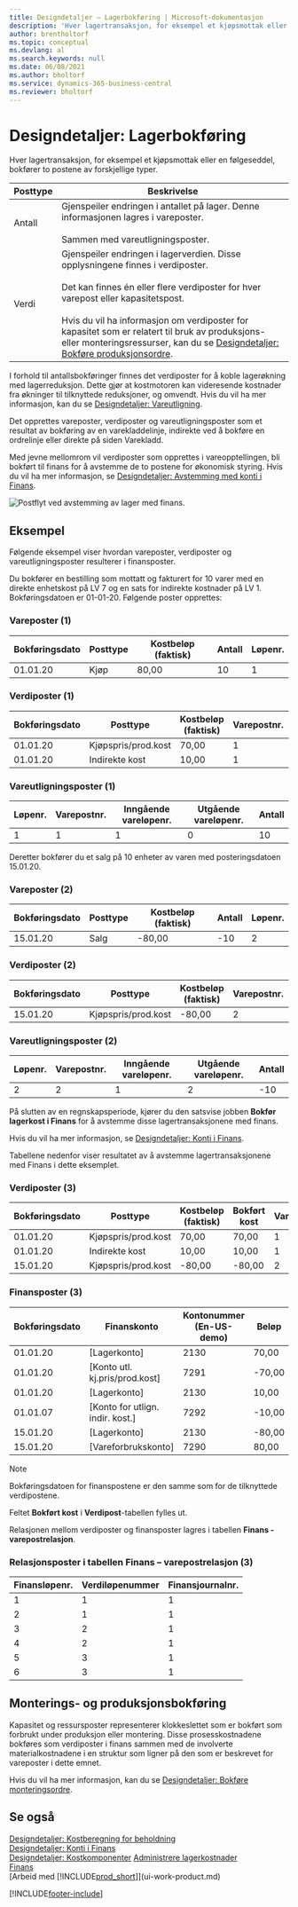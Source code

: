 ```yaml
---
title: Designdetaljer – Lagerbokføring | Microsoft-dokumentasjon
description: 'Hver lagertransaksjon, for eksempel et kjøpsmottak eller en følgeseddel, bokfører to postene av forskjellige typer.'
author: brentholtorf
ms.topic: conceptual
ms.devlang: al
ms.search.keywords: null
ms.date: 06/08/2021
ms.author: bholtorf
ms.service: dynamics-365-business-central
ms.reviewer: bholtorf
---
```

# <a name="design-details-inventory-posting"></a>Designdetaljer: Lagerbokføring

Hver lagertransaksjon, for eksempel et kjøpsmottak eller en følgeseddel, bokfører to postene av forskjellige typer.  

|Posttype|Beskrivelse|  
|----------|-----------|  
|Antall|Gjenspeiler endringen i antallet på lager. Denne informasjonen lagres i vareposter.<br /><br /> Sammen med vareutligningsposter.|  
|Verdi|Gjenspeiler endringen i lagerverdien. Disse opplysningene finnes i verdiposter.<br /><br /> Det kan finnes én eller flere verdiposter for hver varepost eller kapasitetspost.<br /><br /> Hvis du vil ha informasjon om verdiposter for kapasitet som er relatert til bruk av produksjons- eller monteringsressurser, kan du se [Designdetaljer: Bokføre produksjonsordre](design-details-production-order-posting.md).|  

 I forhold til antallsbokføringer finnes det verdiposter for å koble lagerøkning med lagerreduksjon. Dette gjør at kostmotoren kan videresende kostnader fra økninger til tilknyttede reduksjoner, og omvendt. Hvis du vil ha mer informasjon, kan du se [Designdetaljer: Vareutligning](design-details-item-application.md).  

 Det opprettes vareposter, verdiposter og vareutligningsposter som et resultat av bokføring av en varekladdelinje, indirekte ved å bokføre en ordrelinje eller direkte på siden Varekladd.  

 Med jevne mellomrom vil verdiposter som opprettes i vareopptellingen, bli bokført til finans for å avstemme de to postene for økonomisk styring. Hvis du vil ha mer informasjon, se [Designdetaljer: Avstemming med konti i Finans](design-details-reconciliation-with-the-general-ledger.md).  

 ![Postflyt ved avstemming av lager med finans.](media/design_details_inventory_costing_1_entry_flow.png "Postflyt ved avstemming av lager med finans")  

## <a name="example"></a>Eksempel

Følgende eksempel viser hvordan vareposter, verdiposter og vareutligningsposter resulterer i finansposter.  

 Du bokfører en bestilling som mottatt og fakturert for 10 varer med en direkte enhetskost på LV 7 og en sats for indirekte kostnader på LV 1. Bokføringsdatoen er 01-01-20. Følgende poster opprettes:  

### <a name="item-ledger-entries-1"></a>Vareposter (1)

|Bokføringsdato|Posttype|Kostbeløp (faktisk)|Antall|Løpenr.|  
|------------|----------|--------------------|--------|---------|  
|01.01.20|Kjøp|80,00|10|1|  

### <a name="value-entries-1"></a>Verdiposter (1)

|Bokføringsdato|Posttype|Kostbeløp (faktisk)|Varepostnr.|Løpenr.|  
|------------|----------|--------------------|---------------------|---------|  
|01.01.20|Kjøpspris/prod.kost|70,00|1|1|  
|01.01.20|Indirekte kost|10,00|1|2|  

### <a name="item-application-entries-1"></a>Vareutligningsposter (1)

|Løpenr.|Varepostnr.|Inngående vareløpenr.|Utgående vareløpenr.|Antall|  
|---------|---------------------|----------------------|-----------------------|--------|  
|1|1|1|0|10|  

 Deretter bokfører du et salg på 10 enheter av varen med posteringsdatoen 15.01.20.  

### <a name="item-ledger-entries-2"></a>Vareposter (2)

|Bokføringsdato|Posttype|Kostbeløp (faktisk)|Antall|Løpenr.|  
|------------|----------|--------------------|--------|---------|  
|15.01.20|Salg|-80,00|-10|2|  

### <a name="value-entries-2"></a>Verdiposter (2)

|Bokføringsdato|Posttype|Kostbeløp (faktisk)|Varepostnr.|Løpenr.|  
|------------|----------|--------------------|---------------------|---------|  
|15.01.20|Kjøpspris/prod.kost|-80,00|2|3|  

### <a name="item-application-entries-2"></a>Vareutligningsposter (2)

|Løpenr.|Varepostnr.|Inngående vareløpenr.|Utgående vareløpenr.|Antall|  
|---------|---------------------|----------------------|-----------------------|--------|  
|2|2|1|2|-10|  

På slutten av en regnskapsperiode, kjører du den satsvise jobben **Bokfør lagerkost i Finans** for å avstemme disse lagertransaksjonene med finans.  

 Hvis du vil ha mer informasjon, se [Designdetaljer: Konti i Finans](design-details-accounts-in-the-general-ledger.md).  

 Tabellene nedenfor viser resultatet av å avstemme lagertransaksjonene med Finans i dette eksemplet.  

### <a name="value-entries-3"></a>Verdiposter (3)

|Bokføringsdato|Posttype|Kostbeløp (faktisk)|Bokført kost|Varepostnr.|Løpenr.|  
|------------|----------|--------------------|------------------|---------------------|---------|  
|01.01.20|Kjøpspris/prod.kost|70,00|70,00|1|1|  
|01.01.20|Indirekte kost|10,00|10,00|1|2|  
|15.01.20|Kjøpspris/prod.kost|-80,00|-80,00|2|3|  

### <a name="general-ledger-entries-3"></a>Finansposter (3)

|Bokføringsdato|Finanskonto|Kontonummer (En-US-demo)|Beløp|Løpenr.|  
|------------|-----------|------------------------|------|---------|  
|01.01.20|[Lagerkonto]|2130|70,00|1|  
|01.01.20|[Konto utl. kj.pris/prod.kost]|7291|-70,00|2|  
|01.01.20|[Lagerkonto]|2130|10,00|3|  
|01.01.07|[Konto for utlign. indir. kost.]|7292|-10,00|4|  
|15.01.20|[Lagerkonto]|2130|-80,00|5|  
|15.01.20|[Vareforbrukskonto]|7290|80,00|6|  

> [!NOTE]  
> Bokføringsdatoen for finanspostene er den samme som for de tilknyttede verdipostene.  
> 
> Feltet **Bokført kost** i **Verdipost**-tabellen fylles ut.  

 Relasjonen mellom verdiposter og finansposter lagres i tabellen **Finans - varepostrelasjon**.  

### <a name="relation-entries-in-the-gl--item-ledger-relation-table-3"></a>Relasjonsposter i tabellen Finans – varepostrelasjon (3)

|Finansløpenr.|Verdiløpenummer|Finansjournalnr.|  
|-------------|---------------|----------------|  
|1|1|1|  
|2|1|1|  
|3|2|1|  
|4|2|1|  
|5|3|1|  
|6|3|1|  

## <a name="assembly-and-production-posting"></a>Monterings- og produksjonsbokføring

Kapasitet og ressursposter representerer klokkeslettet som er bokført som forbrukt under produksjon eller montering. Disse prosesskostnadene bokføres som verdiposter i finans sammen med de involverte materialkostnadene i en struktur som ligner på den som er beskrevet for vareposter i dette emnet.  

Hvis du vil ha mer informasjon, kan du se [Designdetaljer: Bokføre monteringsordre](design-details-assembly-order-posting.md).  

## <a name="see-also"></a>Se også

 [Designdetaljer: Kostberegning for beholdning](design-details-inventory-costing.md)  
 [Designdetaljer: Konti i Finans](design-details-accounts-in-the-general-ledger.md)  
 [Designdetaljer: Kostkomponenter](design-details-cost-components.md) [Administrere lagerkostnader](finance-manage-inventory-costs.md)  
 [Finans](finance.md)  
 [Arbeid med [!INCLUDE[prod_short](includes/prod_short.md)]](ui-work-product.md)  


[!INCLUDE[footer-include](includes/footer-banner.md)]
